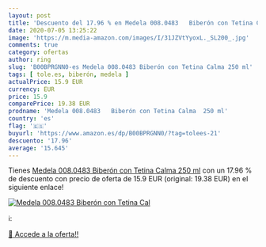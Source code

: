 ```yaml
---
layout: post
title: 'Descuento del 17.96 % en Medela 008.0483   Biberón con Tetina Cal'
date: 2020-07-05 13:25:22
image: 'https://m.media-amazon.com/images/I/31JZVtYyoxL._SL200_.jpg'
comments: true
category: ofertas
author: ring
slug: 'B00BPRGNN0-es Medela 008.0483 Biberón con Tetina Calma 250 ml'
tags: [ tole.es, biberón, medela ]
actualPrice: 15.9 EUR
currency: EUR
price: 15.9
comparePrice: 19.38 EUR
prodname: 'Medela 008.0483   Biberón con Tetina Calma  250 ml'
country: 'es'
flag: '🇪🇸'
buyurl: 'https://www.amazon.es/dp/B00BPRGNN0/?tag=tolees-21'
descuento: '17.96'
average: '15.645'
---
```


Tienes [Medela 008.0483   Biberón con Tetina Calma  250 ml](https://www.amazon.es/dp/B00BPRGNN0/?tag=tolees-21) con un 17.96 % de descuento con precio de oferta de 15.9 EUR (original: 19.38 EUR) en el siguiente enlace!

[![Medela 008.0483   Biberón con Tetina Cal](https://m.media-amazon.com/images/I/31JZVtYyoxL._SL200_.jpg)](https://www.amazon.es/dp/B00BPRGNN0/?tag=tolees-21)

ℹ️:


[🛒 Accede a la oferta!!](https://www.amazon.es/dp/B00BPRGNN0/?tag=tolees-21)

